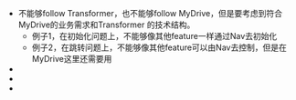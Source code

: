 - 不能够follow Transformer，也不能够follow MyDrive，但是要考虑到符合MyDrive的业务需求和Transformer 的技术结构。
	- 例子1，在初始化问题上，不能够像其他feature一样通过Nav去初始化
	- 例子2，在跳转问题上，不能够像其他feature可以由Nav去控制，但是在MyDrive这里还需要用
-
-
-